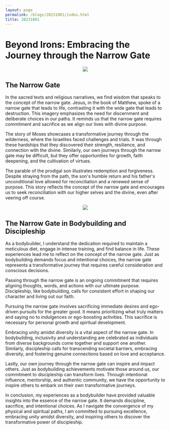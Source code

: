 ```yaml
---
layout: page
permalink: /blogs/20231001/index.html
title: 20231001
---
```


# Beyond Irons: Embracing the Journey through the Narrow Gate

<center>
<img src = "http://apollohong.github.io/images/narrow_gate.png">
</center>

## The Narrow Gate 

In the sacred texts and religious narratives, we find wisdom that speaks to the concept of the narrow gate. Jesus, in the book of Matthew, spoke of a narrow gate that leads to life, contrasting it with the wide gate that leads to destruction. This imagery emphasizes the need for discernment and deliberate choices in our paths. It reminds us that the narrow gate requires commitment and sacrifice as we align our lives with divine purpose.

The story of Moses showcases a transformative journey through the wilderness, where the Israelites faced challenges and trials. It was through these hardships that they discovered their strength, resilience, and connection with the divine. Similarly, our own journeys through the narrow gate may be difficult, but they offer opportunities for growth, faith deepening, and the cultivation of virtues.

The parable of the prodigal son illustrates redemption and forgiveness. Despite straying from the path, the son's humble return and his father's unconditional love allowed for reconciliation and a renewed sense of purpose. This story reflects the concept of the narrow gate and encourages us to seek reconciliation with our higher selves and the divine, even after veering off course.

<center>
<img src = "http://apollohong.github.io/images/bodybuilding5.jpg">
</center>

## The Narrow Gate in Bodybuilding and Discipleship

As a bodybuilder, I understand the dedication required to maintain a meticulous diet, engage in intense training, and find balance in life. These experiences lead me to reflect on the concept of the narrow gate. Just as bodybuilding demands focus and intentional choices, the narrow gate represents a transformative journey that requires careful consideration and conscious decisions.

Passing through the narrow gate is an ongoing commitment that requires aligning thoughts, words, and actions with our ultimate purpose. Discipleship, like bodybuilding, calls for consistent effort in shaping our character and living out our faith.

Pursuing the narrow gate involves sacrificing immediate desires and ego-driven pursuits for the greater good. It means prioritizing what truly matters and saying no to indulgences or ego-boosting activities. This sacrifice is necessary for personal growth and spiritual development.

Embracing unity amidst diversity is a vital aspect of the narrow gate. In bodybuilding, inclusivity and understanding are celebrated as individuals from diverse backgrounds come together and support one another. Similarly, discipleship calls for transcending societal barriers, embracing diversity, and fostering genuine connections based on love and acceptance.

Lastly, our own journey through the narrow gate can inspire and impact others. Just as bodybuilding achievements motivate those around us, our commitment to discipleship can transform lives. Through intentional influence, mentorship, and authentic community, we have the opportunity to inspire others to embark on their own transformative journeys.

In conclusion, my experiences as a bodybuilder have provided valuable insights into the essence of the narrow gate. It demands discipline, sacrifice, and intentional choices. As I navigate the convergence of my physical and spiritual paths, I am committed to pursuing excellence, embracing unity amidst diversity, and inspiring others to discover the transformative power of discipleship.